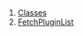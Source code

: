 

1. [Classes](plugins_fetch_plugin_list/plugins_fetch_plugin_list-library.html#classes)
2. [FetchPluginList](plugins_fetch_plugin_list/FetchPluginList-class.html)

